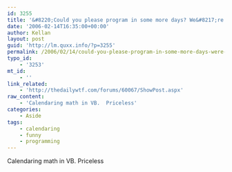 ```yaml
---
id: 3255
title: '&#8220;Could you please program in some more days? We&#8217;re running out!&#8221;'
date: '2006-02-14T16:35:00+00:00'
author: Kellan
layout: post
guid: 'http://lm.quxx.info/?p=3255'
permalink: /2006/02/14/could-you-please-program-in-some-more-days-were-running-out/
typo_id:
    - '3253'
mt_id:
    - ''
link_related:
    - 'http://thedailywtf.com/forums/60067/ShowPost.aspx'
raw_content:
    - 'Calendaring math in VB.  Priceless'
categories:
    - Aside
tags:
    - calendaring
    - funny
    - programming
---
```


Calendaring math in VB. Priceless